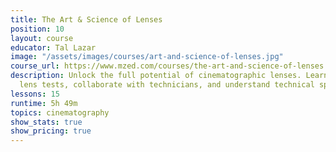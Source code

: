```yaml
---
title: The Art & Science of Lenses
position: 10
layout: course
educator: Tal Lazar
image: "/assets/images/courses/art-and-science-of-lenses.jpg"
course_url: https://www.mzed.com/courses/the-art-and-science-of-lenses
description: Unlock the full potential of cinematographic lenses. Learn to design
  lens tests, collaborate with technicians, and understand technical specifications.
lessons: 15
runtime: 5h 49m
topics: cinematography
show_stats: true
show_pricing: true
---
```


